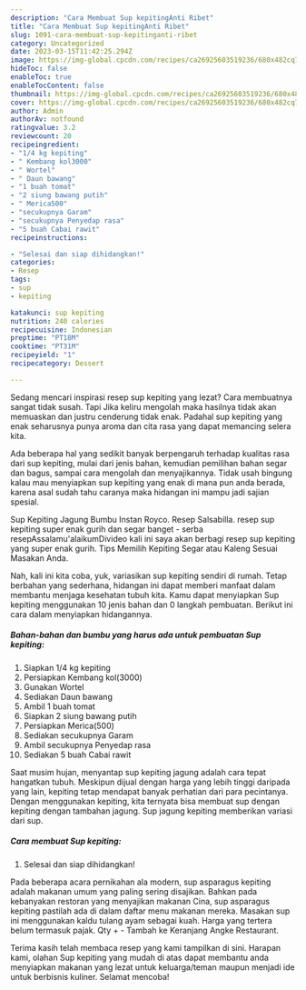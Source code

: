 ```yaml
---
description: "Cara Membuat Sup kepitingAnti Ribet"
title: "Cara Membuat Sup kepitingAnti Ribet"
slug: 1091-cara-membuat-sup-kepitinganti-ribet
category: Uncategorized
date: 2023-03-15T11:42:25.294Z
image: https://img-global.cpcdn.com/recipes/ca26925603519236/680x482cq70/sup-kepiting-foto-resep-utama.jpg
hideToc: false
enableToc: true
enableTocContent: false
thumbnail: https://img-global.cpcdn.com/recipes/ca26925603519236/680x482cq70/sup-kepiting-foto-resep-utama.jpg
cover: https://img-global.cpcdn.com/recipes/ca26925603519236/680x482cq70/sup-kepiting-foto-resep-utama.jpg
author: Admin
authorAv: notfound
ratingvalue: 3.2
reviewcount: 20
recipeingredient:
- "1/4 kg kepiting"
- " Kembang kol3000"
- " Wortel"
- " Daun bawang"
- "1 buah tomat"
- "2 siung bawang putih"
- " Merica500"
- "secukupnya Garam"
- "secukupnya Penyedap rasa"
- "5 buah Cabai rawit"
recipeinstructions:

- "Selesai dan siap dihidangkan!"
categories:
- Resep
tags:
- sup
- kepiting

katakunci: sup kepiting 
nutrition: 240 calories
recipecuisine: Indonesian
preptime: "PT18M"
cooktime: "PT31M"
recipeyield: "1"
recipecategory: Dessert

---
```



Sedang mencari inspirasi resep sup kepiting yang lezat? Cara membuatnya sangat tidak susah. Tapi Jika keliru mengolah maka hasilnya tidak akan memuaskan dan justru cenderung tidak enak. Padahal sup kepiting yang enak seharusnya punya aroma dan cita rasa yang dapat memancing selera kita.


Ada beberapa hal yang sedikit banyak berpengaruh terhadap kualitas rasa dari sup kepiting, mulai dari jenis bahan, kemudian pemilihan bahan segar dan bagus, sampai cara mengolah dan menyajikannya. Tidak usah bingung kalau mau menyiapkan sup kepiting yang enak di mana pun anda berada, karena asal sudah tahu caranya maka hidangan ini mampu jadi sajian spesial.

Sup Kepiting Jagung Bumbu Instan Royco. Resep Salsabilla. resep sup kepiting super enak gurih dan segar banget - serba resepAssalamu&#39;alaikumDivideo kali ini saya akan berbagi resep sup kepiting yang super enak gurih. Tips Memilih Kepiting Segar atau Kaleng Sesuai Masakan Anda.


Nah, kali ini kita coba, yuk, variasikan sup kepiting sendiri di rumah. Tetap berbahan yang sederhana, hidangan ini dapat memberi manfaat dalam membantu menjaga kesehatan tubuh kita. Kamu dapat menyiapkan Sup kepiting menggunakan 10 jenis bahan dan 0 langkah pembuatan. Berikut ini cara dalam menyiapkan hidangannya.

<!--inarticleads1-->

##### Bahan-bahan dan bumbu yang harus ada untuk pembuatan Sup kepiting:

1. Siapkan 1/4 kg kepiting
1. Persiapkan  Kembang kol(3000)
1. Gunakan  Wortel
1. Sediakan  Daun bawang
1. Ambil 1 buah tomat
1. Siapkan 2 siung bawang putih
1. Persiapkan  Merica(500)
1. Sediakan secukupnya Garam
1. Ambil secukupnya Penyedap rasa
1. Sediakan 5 buah Cabai rawit


Saat musim hujan, menyantap sup kepiting jagung adalah cara tepat hangatkan tubuh. Meskipun dijual dengan harga yang lebih tinggi daripada yang lain, kepiting tetap mendapat banyak perhatian dari para pecintanya. Dengan menggunakan kepiting, kita ternyata bisa membuat sup dengan kepiting dengan tambahan jagung. Sup jagung kepiting memberikan variasi dari sup. 

<!--inarticleads2-->

##### Cara membuat Sup kepiting:


1. Selesai dan siap dihidangkan!

Pada beberapa acara pernikahan ala modern, sup asparagus kepiting adalah makanan umum yang paling sering disajikan. Bahkan pada kebanyakan restoran yang menyajikan makanan Cina, sup asparagus kepiting pastilah ada di dalam daftar menu makanan mereka. Masakan sup ini menggunakan kaldu tulang ayam sebagai kuah. Harga yang tertera belum termasuk pajak. Qty + - Tambah ke Keranjang Angke Restaurant. 

Terima kasih telah membaca resep yang kami tampilkan di sini. Harapan kami, olahan Sup kepiting yang mudah di atas dapat membantu anda menyiapkan makanan yang lezat untuk keluarga/teman maupun menjadi ide untuk berbisnis kuliner. Selamat mencoba!
